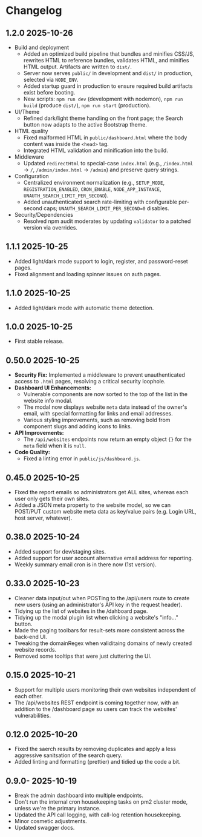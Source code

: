 # Changelog

## 1.2.0 2025-10-26

- Build and deployment
  - Added an optimized build pipeline that bundles and minifies CSS/JS, rewrites HTML to reference bundles, validates HTML, and minifies HTML output. Artifacts are written to `dist/`.
  - Server now serves `public/` in development and `dist/` in production, selected via `NODE_ENV`.
  - Added startup guard in production to ensure required build artifacts exist before booting.
  - New scripts: `npm run dev` (development with nodemon), `npm run build` (produce `dist/`), `npm run start` (production).
- UI/Theme
  - Refined dark/light theme handling on the front page; the Search button now adapts to the active Bootstrap theme.
- HTML quality
  - Fixed malformed HTML in `public/dashboard.html` where the body content was inside the `<head>` tag.
  - Integrated HTML validation and minification into the build.
- Middleware
  - Updated `redirectHtml` to special-case `index.html` (e.g., `/index.html` → `/`, `/admin/index.html` → `/admin`) and preserve query strings.
- Configuration
  - Centralized environment normalization (e.g., `SETUP_MODE`, `REGISTRATION_ENABLED`, `CRON_ENABLE`, `NODE_APP_INSTANCE`, `UNAUTH_SEARCH_LIMIT_PER_SECOND`).
  - Added unauthenticated search rate-limiting with configurable per-second caps; `UNAUTH_SEARCH_LIMIT_PER_SECOND=0` disables.
- Security/Dependencies
  - Resolved npm audit moderates by updating `validator` to a patched version via overrides.

## 1.1.1 2025-10-25

- Added light/dark mode support to login, register, and password-reset pages.
- Fixed alignment and loading spinner issues on auth pages.

## 1.1.0 2025-10-25

- Added light/dark mode with automatic theme detection.

## 1.0.0 2025-10-25

- First stable release.

## 0.50.0 2025-10-25

- **Security Fix:** Implemented a middleware to prevent unauthenticated access to `.html` pages, resolving a critical security loophole.
- **Dashboard UI Enhancements:**
  - Vulnerable components are now sorted to the top of the list in the website info modal.
  - The modal now displays website `meta` data instead of the owner's email, with special formatting for links and email addresses.
  - Various styling improvements, such as removing bold from component slugs and adding icons to links.
- **API Improvements:**
  - The `/api/websites` endpoints now return an empty object `{}` for the `meta` field when it is `null`.
- **Code Quality:**
  - Fixed a linting error in `public/js/dashboard.js`.

## 0.45.0 2025-10-25

- Fixed the report emails so administrators get ALL sites, whereas each user only gets their own sites.
- Added a JSON meta property to the website model, so we can POST/PUT custom website meta data as key/value pairs (e.g. Login URL, host server, whatever).

## 0.38.0 2025-10-24

- Added support for dev/staging sites.
- Added support for user account alternative email address for reporting.
- Weekly summary email cron is in there now (1st version).

## 0.33.0 2025-10-23

- Cleaner data input/out when POSTing to the /api/users route to create new users (using an administrator's API key in the request header).
- Tidying up the list of websites in the /dahboard page.
- Tidying up the modal plugin list when clicking a website's "info..." button.
- Made the paging toolbars for result-sets more consistent across the back-end UI.
- Tweaking the domainRegex when validitaing domains of newly created website records.
- Removed some tooltips that were just cluttering the UI.

## 0.15.0 2025-10-21

- Support for multiple users monitoring their own websites independent of each other.
- The /api/websites REST endpoint is coming together now, with an addition to the /dashboard page su users can track the websites' vulnerabilities.

## 0.12.0 2025-10-20

- Fixed the saerch results by removing duplicates and apply a less aggressive sanitsation of the search query.
- Added linting and formatting (prettier) and tidied up the code a bit.

## 0.9.0- 2025-10-19

- Break the admin dashboard into multiple endpoints.
- Don't run the internal cron housekeeping tasks on pm2 cluster mode, unless we're the primary instance.
- Updated the API call logging, with call-log retention housekeeping.
- Minor cosmetic adjustments.
- Updated swagger docs.
